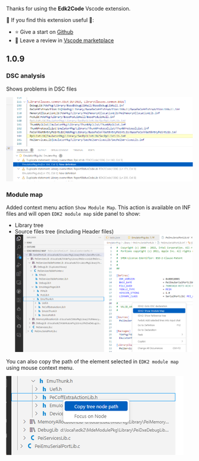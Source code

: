 Thanks for using the **Edk2Code** Vscode extension. 

🎉 If you find this extension useful 🎉:

- ⭐ Give a start  on [Github](https://github.com/intel/Edk2Code) <span class="codicon codicon-github-inverted" title="Copy to clipboard"></span> 
- 📜 Leave a review in [Vscode marketplace](https://marketplace.visualstudio.com/items?itemName=intel-corporation.edk2code) 
  
## 1.0.9

### DSC analysis
Shows problems in DSC files

![alt text](1.0.9/dscProblems.png)


### Module map
Added context menu action `Show Module Map`. This action is available on INF files and will open `EDK2 module map` side panel to show:
- Library tree
- Source files tree (including Header files)
![alt text](1.0.9/moduleMap.png)


You can also copy the path of the element selected in `EDK2 module map` using mouse context menu.

![alt text](1.0.9/copyTree.png)
